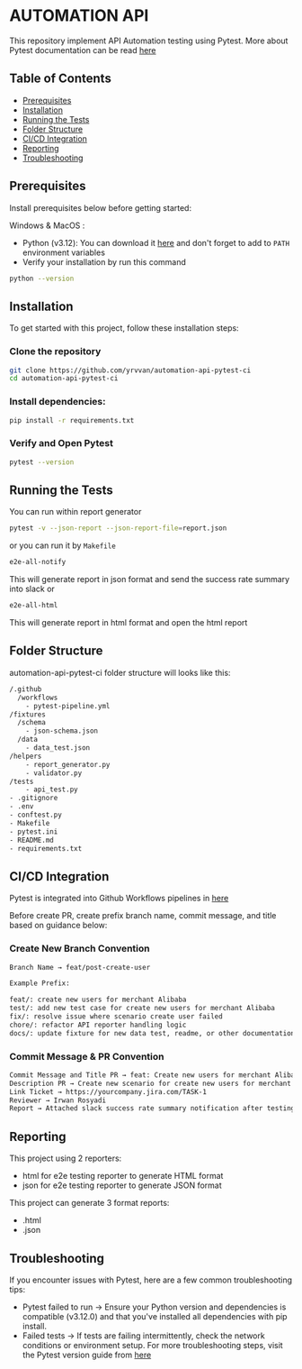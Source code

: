 # AUTOMATION API

This repository implement API Automation testing using Pytest. More about Pytest documentation can be read [here](https://docs.pytest.org/en/stable/)

## Table of Contents

- [Prerequisites](./README.md#prerequisites)
- [Installation](./README.md#installation)
- [Running the Tests](./README.md#running-the-tests)
- [Folder Structure](./README.md#folder-structure)
- [CI/CD Integration](./README.md#cicd-integration)
- [Reporting](./README.md#reporting)
- [Troubleshooting](./README.md#troubleshooting)

## Prerequisites

Install prerequisites below before getting started:

Windows & MacOS :
- Python (v3.12): You can download it [here](https://www.python.org/downloads/) and don't forget to add to `PATH` environment variables
- Verify your installation by run this command

```bash
python --version
```

## Installation

To get started with this project, follow these installation steps:

### Clone the repository

```bash
git clone https://github.com/yrvvan/automation-api-pytest-ci
cd automation-api-pytest-ci
```

### Install dependencies:

```bash
pip install -r requirements.txt
```

### Verify and Open Pytest

```bash
pytest --version
```

## Running the Tests

You can run within report generator
```bash
pytest -v --json-report --json-report-file=report.json
```

or you can run it by `Makefile`
```bash
e2e-all-notify
```
This will generate report in json format and send the success rate summary into slack
or
```bash
e2e-all-html
```
This will generate report in html format and open the html report

## Folder Structure

automation-api-pytest-ci folder structure will looks like this:

```bash
/.github
  /workflows
    - pytest-pipeline.yml
/fixtures
  /schema
    - json-schema.json
  /data
    - data_test.json
/helpers
    - report_generator.py
    - validator.py
/tests
    - api_test.py
- .gitignore
- .env
- conftest.py
- Makefile
- pytest.ini
- README.md
- requirements.txt
```

## CI/CD Integration

Pytest is integrated into Github Workflows pipelines in [here](https://github.com/yrvvan/automation-api-pytest-ci/actions)

Before create PR, create prefix branch name, commit message, and title based on guidance below:

### Create New Branch Convention

```bash
Branch Name → feat/post-create-user
``` 

```bash
Example Prefix:

feat/: create new users for merchant Alibaba
test/: add new test case for create new users for merchant Alibaba
fix/: resolve issue where scenario create user failed
chore/: refactor API reporter handling logic
docs/: update fixture for new data test, readme, or other documentation
```

### Commit Message & PR Convention

```bash
Commit Message and Title PR → feat: Create new users for merchant Alibaba
Description PR → Create new scenario for create new users for merchant Alibaba
Link Ticket → https://yourcompany.jira.com/TASK-1
Reviewer → Irwan Rosyadi
Report → Attached slack success rate summary notification after testing on local environment
``` 

## Reporting

This project using 2 reporters:

- html for e2e testing reporter to generate HTML format
- json for e2e testing reporter to generate JSON format

This project can generate 3 format reports:

- .html
- .json

## Troubleshooting

If you encounter issues with Pytest, here are a few common troubleshooting tips:

- Pytest failed to run → Ensure your Python version and dependencies is compatible (v3.12.0) and that you've installed all dependencies with pip install.
- Failed tests → If tests are failing intermittently, check the network conditions or environment setup.
For more troubleshooting steps, visit the Pytest version guide from [here](https://docs.pytest.org/en/stable/backwards-compatibility.html#python-version-support)
